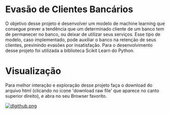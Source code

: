 # Evasão de Clientes Bancários

O objetivo desse projeto é desenvolver um modelo de machine learning que consegue prever a tendência que um determinado cliente de um banco tem de permanecer no banco, ou deixar de utilizar seus serviços. Esse tipo de modelo, caso implementado, pode auxiliar o banco na retenção de seus clientes, previnindo evasões por insatisfação.
Para o desenvolvimento desse projeto foi utilizada a biblioteca Scikit Learn do Python.

# Visualização

Para melhor interação e exploração desse projeto faça o download do arquivo html (clicando no icone 'download raw file' que aparece no canto superior direito), e abra no seu Browser favorito.

[![dlgithub.png](https://i.postimg.cc/PqGTXYzD/dlgithub.png)](https://postimg.cc/BjCdN8zZ)
